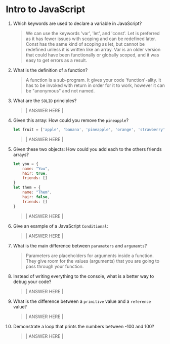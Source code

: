# Intro to JavaScript
01. Which keywords are used to declare a variable in JavaScript?

    > We can use the keywords 'var', 'let', and 'const'. Let is preferred as it has fewer issues with scoping and can be redefined later. Const has the same kind of scoping as let, but cannot be redefined unless it is written like an array. Var is an older version that could have been functionally or globally scoped, and it was easy to get errors as a result. 

02. What is the definition of a function?

    > A function is a sub-program. It gives your code 'function'-ality. It has to be invoked with return in order for it to work, however it can be "anonymous" and not named.

03. What are the `SOLID` principles?

    > | ANSWER HERE |

04. Given this array: How could you remove the `pineapple`?

    ```js
    let fruit = ['apple', 'banana', 'pineapple', 'orange', 'strawberry']
    ```

    > | ANSWER HERE |

05. Given these two objects: How could you add each to the others friends arrays?

    ```js
    let you = {
        name: "You",
        hair: true,
        friends: []
    }
    let them = {
        name: "Them",
        hair: false,
        friends: []
    }
    ```

    > | ANSWER HERE |

06. Give an example of a JavaScript `Conditional`:

    > | ANSWER HERE |

07. What is the main difference between `parameters` and `arguments`?

    > Parameters are placeholders for arguments inside a function. They give room for the values (arguments) that you are going to pass through your function. 

08. Instead of writing everything to the console, what is a better way to debug your code?

    > | ANSWER HERE |

09. What is the difference between a `primitive` value and a `reference` value?

    > | ANSWER HERE |

10. Demonstrate a loop that prints the numbers between -100 and 100?

    > | ANSWER HERE |
